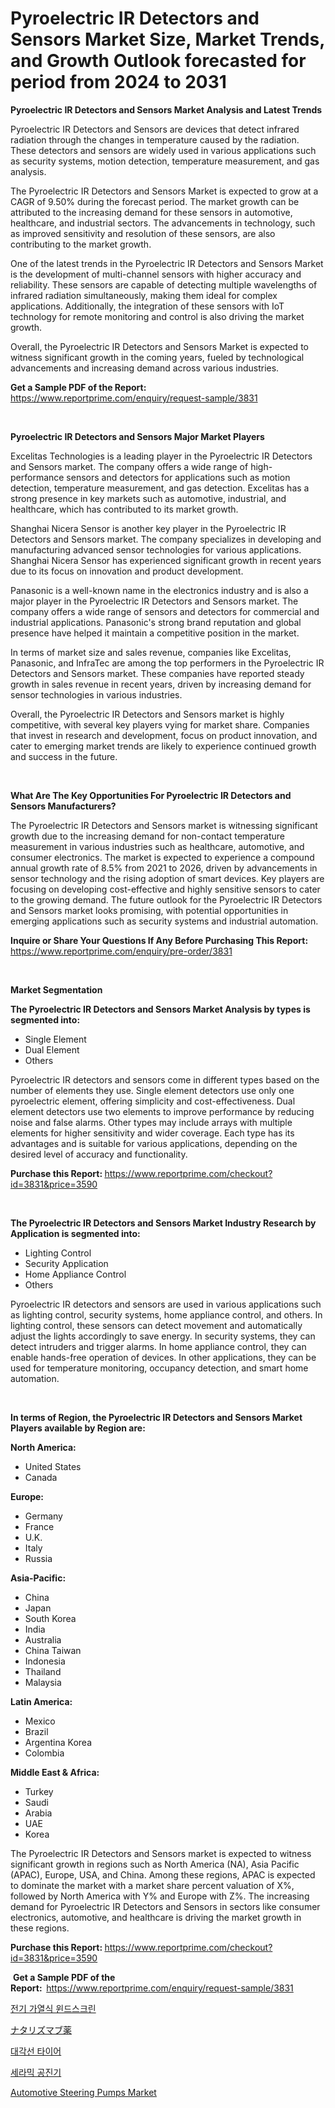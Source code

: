 <p><h1>Pyroelectric IR Detectors and Sensors Market Size, Market Trends, and Growth Outlook forecasted for period from 2024 to 2031</h1></p><p><strong>Pyroelectric IR Detectors and Sensors Market Analysis and Latest Trends</strong></p>
<p><p>Pyroelectric IR Detectors and Sensors are devices that detect infrared radiation through the changes in temperature caused by the radiation. These detectors and sensors are widely used in various applications such as security systems, motion detection, temperature measurement, and gas analysis. </p><p>The Pyroelectric IR Detectors and Sensors Market is expected to grow at a CAGR of 9.50% during the forecast period. The market growth can be attributed to the increasing demand for these sensors in automotive, healthcare, and industrial sectors. The advancements in technology, such as improved sensitivity and resolution of these sensors, are also contributing to the market growth.</p><p>One of the latest trends in the Pyroelectric IR Detectors and Sensors Market is the development of multi-channel sensors with higher accuracy and reliability. These sensors are capable of detecting multiple wavelengths of infrared radiation simultaneously, making them ideal for complex applications. Additionally, the integration of these sensors with IoT technology for remote monitoring and control is also driving the market growth.</p><p>Overall, the Pyroelectric IR Detectors and Sensors Market is expected to witness significant growth in the coming years, fueled by technological advancements and increasing demand across various industries.</p></p>
<p><strong>Get a Sample PDF of the Report:&nbsp;</strong> <a href="https://www.reportprime.com/enquiry/request-sample/3831">https://www.reportprime.com/enquiry/request-sample/3831</a></p>
<p>&nbsp;</p>
<p><strong>Pyroelectric IR Detectors and Sensors Major Market Players</strong></p>
<p><p>Excelitas Technologies is a leading player in the Pyroelectric IR Detectors and Sensors market. The company offers a wide range of high-performance sensors and detectors for applications such as motion detection, temperature measurement, and gas detection. Excelitas has a strong presence in key markets such as automotive, industrial, and healthcare, which has contributed to its market growth.</p><p>Shanghai Nicera Sensor is another key player in the Pyroelectric IR Detectors and Sensors market. The company specializes in developing and manufacturing advanced sensor technologies for various applications. Shanghai Nicera Sensor has experienced significant growth in recent years due to its focus on innovation and product development.</p><p>Panasonic is a well-known name in the electronics industry and is also a major player in the Pyroelectric IR Detectors and Sensors market. The company offers a wide range of sensors and detectors for commercial and industrial applications. Panasonic's strong brand reputation and global presence have helped it maintain a competitive position in the market.</p><p>In terms of market size and sales revenue, companies like Excelitas, Panasonic, and InfraTec are among the top performers in the Pyroelectric IR Detectors and Sensors market. These companies have reported steady growth in sales revenue in recent years, driven by increasing demand for sensor technologies in various industries.</p><p>Overall, the Pyroelectric IR Detectors and Sensors market is highly competitive, with several key players vying for market share. Companies that invest in research and development, focus on product innovation, and cater to emerging market trends are likely to experience continued growth and success in the future.</p></p>
<p>&nbsp;</p>
<p><strong>What Are The Key Opportunities For Pyroelectric IR Detectors and Sensors Manufacturers?</strong></p>
<p><p>The Pyroelectric IR Detectors and Sensors market is witnessing significant growth due to the increasing demand for non-contact temperature measurement in various industries such as healthcare, automotive, and consumer electronics. The market is expected to experience a compound annual growth rate of 8.5% from 2021 to 2026, driven by advancements in sensor technology and the rising adoption of smart devices. Key players are focusing on developing cost-effective and highly sensitive sensors to cater to the growing demand. The future outlook for the Pyroelectric IR Detectors and Sensors market looks promising, with potential opportunities in emerging applications such as security systems and industrial automation.</p></p>
<p><strong>Inquire or Share Your Questions If Any Before Purchasing This Report:</strong> <a href="https://www.reportprime.com/enquiry/pre-order/3831">https://www.reportprime.com/enquiry/pre-order/3831</a></p>
<p>&nbsp;</p>
<p><strong>Market Segmentation</strong></p>
<p><strong>The Pyroelectric IR Detectors and Sensors Market Analysis by types is segmented into:</strong></p>
<p><ul><li>Single Element</li><li>Dual Element</li><li>Others</li></ul></p>
<p><p>Pyroelectric IR detectors and sensors come in different types based on the number of elements they use. Single element detectors use only one pyroelectric element, offering simplicity and cost-effectiveness. Dual element detectors use two elements to improve performance by reducing noise and false alarms. Other types may include arrays with multiple elements for higher sensitivity and wider coverage. Each type has its advantages and is suitable for various applications, depending on the desired level of accuracy and functionality.</p></p>
<p><strong>Purchase this Report:&nbsp;</strong><a href="https://www.reportprime.com/checkout?id=3831&price=3590">https://www.reportprime.com/checkout?id=3831&price=3590</a></p>
<p>&nbsp;</p>
<p><strong>The Pyroelectric IR Detectors and Sensors Market Industry Research by Application is segmented into:</strong></p>
<p><ul><li>Lighting Control</li><li>Security Application</li><li>Home Appliance Control</li><li>Others</li></ul></p>
<p><p>Pyroelectric IR detectors and sensors are used in various applications such as lighting control, security systems, home appliance control, and others. In lighting control, these sensors can detect movement and automatically adjust the lights accordingly to save energy. In security systems, they can detect intruders and trigger alarms. In home appliance control, they can enable hands-free operation of devices. In other applications, they can be used for temperature monitoring, occupancy detection, and smart home automation.</p></p>
<p>&nbsp;</p>
<p><strong>In terms of Region, the Pyroelectric IR Detectors and Sensors Market Players available by Region are:</strong></p>
<p>
    <p> <strong> North America: </strong>
        <ul>
            <li>United States</li>
            <li>Canada</li>
        </ul>
        </p> 
    <p> <strong> Europe: </strong>
        <ul>
            <li>Germany</li>
            <li>France</li>
            <li>U.K.</li>
            <li>Italy</li>
            <li>Russia</li>
        </ul>
        </p> 
    <p> <strong> Asia-Pacific: </strong>
        <ul>
            <li>China</li>
            <li>Japan</li>
            <li>South Korea</li>
            <li>India</li>
            <li>Australia</li>
            <li>China Taiwan</li>
            <li>Indonesia</li>
            <li>Thailand</li>
            <li>Malaysia</li>
        </ul>
        </p> 
    <p> <strong> Latin America: </strong>
        <ul>
            <li>Mexico</li>
            <li>Brazil</li>
            <li>Argentina Korea</li>
            <li>Colombia</li>
        </ul>
        </p> 
    <p> <strong> Middle East & Africa: </strong>
        <ul>
            <li>Turkey</li>
            <li>Saudi</li>
            <li>Arabia</li>
            <li>UAE</li>
            <li>Korea</li>
        </ul>
    </p>
    </p>
<p><p>The Pyroelectric IR Detectors and Sensors market is expected to witness significant growth in regions such as North America (NA), Asia Pacific (APAC), Europe, USA, and China. Among these regions, APAC is expected to dominate the market with a market share percent valuation of X%, followed by North America with Y% and Europe with Z%. The increasing demand for Pyroelectric IR Detectors and Sensors in sectors like consumer electronics, automotive, and healthcare is driving the market growth in these regions.</p></p>
<p><strong>Purchase this Report: </strong><a href="https://www.reportprime.com/checkout?id=3831&price=3590">https://www.reportprime.com/checkout?id=3831&price=3590</a></p>
<p>&nbsp;<strong>Get a Sample PDF of the Report:&nbsp;&nbsp;</strong><a href="https://www.reportprime.com/enquiry/request-sample/3831">https://www.reportprime.com/enquiry/request-sample/3831</a></p>
<p><strong></strong></p>
<p><p><a href="https://github.com/TrevorKruvalis5678/Market-Research-Report-List-1/blob/main/405375713790.md">전기 가열식 윈드스크린</a></p><p><a href="https://medium.com/@elmorunolfsson2023/%E3%83%8A%E3%82%BF%E3%83%AA%E3%82%BA%E3%83%9E%E3%83%96%E8%96%AC%E3%81%AE%E5%B8%82%E5%A0%B4%E8%A6%8F%E6%A8%A1%E3%81%AF-%E3%82%B0%E3%83%AD%E3%83%BC%E3%83%90%E3%83%AB%E7%94%A3%E6%A5%AD%E3%81%A7%E6%9C%80%E3%82%82%E9%81%A9%E3%81%97%E3%81%9F%E3%83%9E%E3%83%BC%E3%82%B1%E3%83%86%E3%82%A3%E3%83%B3%E3%82%B0%E3%83%81%E3%83%A3%E3%83%8D%E3%83%AB%E3%82%92%E6%98%8E%E3%82%89%E3%81%8B%E3%81%AB%E3%81%97%E3%81%BE%E3%81%99-b54c1f0860d9">ナタリズマブ薬</a></p><p><a href="https://medium.com/@marielesch2023/%EB%8C%80%EA%B0%81%EC%84%A0-%ED%83%80%EC%9D%B4%EC%96%B4-%EC%8B%9C%EC%9E%A5-%EC%A0%90%EC%9C%A0%EC%9C%A8-%EB%B3%80%ED%99%94-%EB%B0%8F-%EC%8B%9C%EC%9E%A5-%EC%84%B1%EC%9E%A5-%EC%B6%94%EC%9D%B4-2024-2031-ae54f17ef8dc">대각선 타이어</a></p><p><a href="https://medium.com/@luffiazaza/%EC%84%B8%EB%9D%BC%EB%AF%B9-%EB%A0%88%EC%A1%B0%EB%84%A4%EC%9D%B4%ED%84%B0-%EC%8B%9C%EC%9E%A5-%EC%A0%90%EC%9C%A0%EC%9C%A8-%EB%B3%80%ED%99%94-%EB%B0%8F-%EC%8B%9C%EC%9E%A5-%EC%84%B1%EC%9E%A5-%EC%B6%94%EC%84%B8-2024-2031-e3a69437c639">세라믹 공진기</a></p><p><a href="https://issuu.com/reportprime-2/docs/automotive-steering-pumps-market-size-2030.pptx">Automotive Steering Pumps Market</a></p></p>